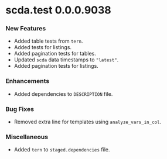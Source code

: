 # scda.test 0.0.0.9038

### New Features
* Added table tests from `tern`.
* Added tests for listings.
* Added pagination tests for tables.
* Updated `scda` data timestamps to `"latest"`.
* Added pagination tests for listings.

### Enhancements
* Added dependencies to `DESCRIPTION` file.

### Bug Fixes
* Removed extra line for templates using `analyze_vars_in_col`.

### Miscellaneous
* Added `tern` to `staged.dependencies` file.
